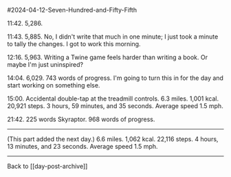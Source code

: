 #2024-04-12-Seven-Hundred-and-Fifty-Fifth

11:42.  5,286.

11:43.  5,885.  No, I didn't write that much in one minute; I just took a minute to tally the changes.  I got to work this morning.

12:16.  5,963.  Writing a Twine game feels harder than writing a book.  Or maybe I'm just uninspired?

14:04.  6,029.  743 words of progress.  I'm going to turn this in for the day and start working on something else.

15:00.  Accidental double-tap at the treadmill controls.  6.3 miles.  1,001 kcal.  20,921 steps.  3 hours, 59 minutes, and 35 seconds.  Average speed 1.5 mph.

21:42.  225 words Skyraptor.  968 words of progress.

---
(This part added the next day.)  6.6 miles.  1,062 kcal.  22,116 steps.  4 hours, 13 minutes, and 23 seconds.  Average speed 1.5 mph.

---
Back to [[day-post-archive]]